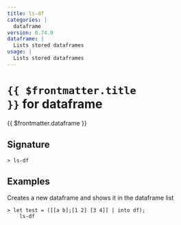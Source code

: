 ```yaml
---
title: ls-df
categories: |
  dataframe
version: 0.74.0
dataframe: |
  Lists stored dataframes
usage: |
  Lists stored dataframes
---
```


# <code>{{ $frontmatter.title }}</code> for dataframe

<div class='command-title'>{{ $frontmatter.dataframe }}</div>

## Signature

```> ls-df ```

## Examples

Creates a new dataframe and shows it in the dataframe list
```shell
> let test = ([[a b];[1 2] [3 4]] | into df);
    ls-df
```
